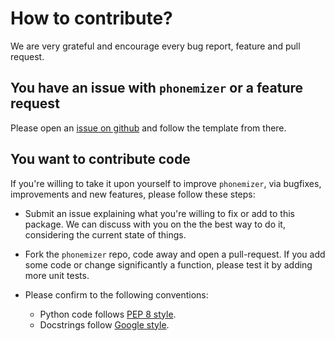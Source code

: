 # How to contribute?

We are very grateful and encourage every bug report, feature and pull request.


## You have an issue with `phonemizer` or a feature request

Please open an [issue on github](https://github.com/bootphon/phonemizer/issues)
and follow the template from there.


## You want to contribute code

If you're willing to take it upon yourself to improve `phonemizer`, via
bugfixes, improvements and new features, please follow these steps:

- Submit an issue explaining what you're willing to fix or add to this package.
  We can discuss with you on the the best way to do it, considering the current
  state of things.

- Fork the `phonemizer` repo, code away and open a pull-request. If you add some
  code or change significantly a function, please test it by adding more unit
  tests.

- Please confirm to the following conventions:

    - Python code follows [PEP 8 style](https://pep8.org).
    - Docstrings follow [Google
      style](https://google.github.io/styleguide/pyguide.html#s3.8-comments-and-docstrings).
